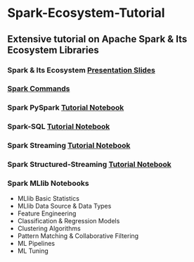 # Spark-Ecosystem-Tutorial

## Extensive tutorial on Apache Spark &amp; Its Ecosystem Libraries

### Spark & Its Ecosystem [Presentation Slides](https://www.slideshare.net/KaustuvKunal/apache-spark-its-ecosystem-249424395)

### [Spark Commands]() 
### Spark PySpark [Tutorial Notebook](https://github.com/kaustuvkunal/Spark-Ecosystem-Tutorial/blob/main/Pyspak_demo.ipynb)
### Spark-SQL [Tutorial Notebook](https://github.com/kaustuvkunal/Spark-Ecosystem-Tutorial/blob/main/%20SparkSQL_%26_DataFrame_Tutorial.ipynb)
### Spark Streaming [Tutorial Notebook](https://github.com/kaustuvkunal/Spark-Ecosystem-Tutorial/blob/main/Spark_Streaming_Tutorial.ipynb)
### Spark Structured-Streaming [Tutorial Notebook](https://github.com/kaustuvkunal/Spark-Ecosystem-Tutorial/blob/main/Structured_Streaming_Tutorial.ipynb)

###  Spark MLlib Notebooks
  - MLlib Basic Statistics 
  - MLlib Data Source & Data Types
  - Feature Engineering
  - Classification & Regression Models
  - Clustering Algorithms
  - Pattern Matching & Collaborative Filtering
  - ML Pipelines
  - ML Tuning
